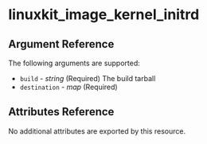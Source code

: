 <!--- autogenerated do not edit --->
# linuxkit_image_kernel_initrd

## Argument Reference

The following arguments are supported:

* `build` - _string_ (Required)  The build tarball
* `destination` - _map_ (Required)  


## Attributes Reference

No additional attributes are exported by this resource.





